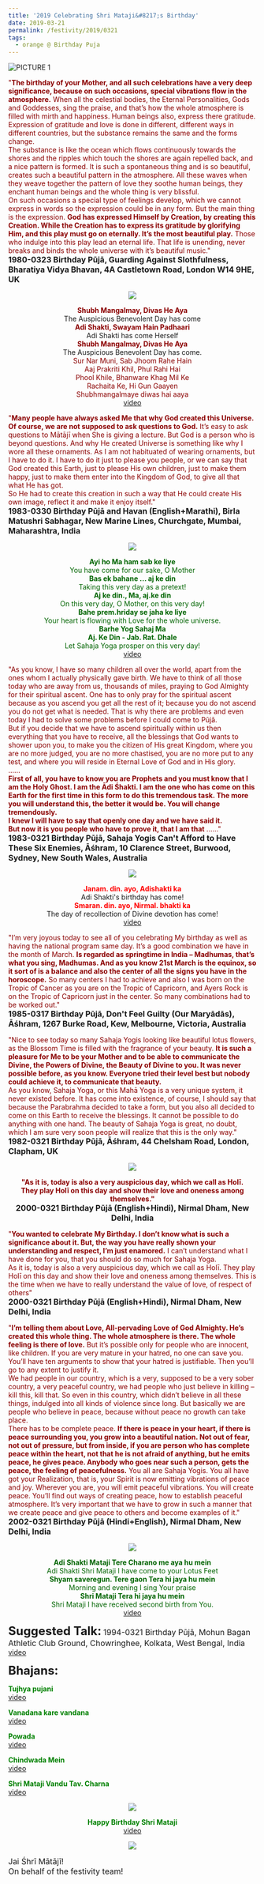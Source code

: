 ```yaml
---
title: '2019 Celebrating Shri Mataji&#8217;s Birthday'
date: 2019-03-21
permalink: /festivity/2019/0321
tags:
  - orange @ Birthday Puja
---
```


![PICTURE 1](/images/image1.png)

<p>
<font color="DarkRed">"<b>The birthday of your Mother, and all such celebrations have a very deep significance, because on such occasions, special vibrations flow in the atmosphere.</b> When all the celestial bodies, the Eternal Personalities, Gods and Goddesses, sing the praise, and that’s how the whole atmosphere is filled with mirth and happiness. Human beings also, express there gratitude. Expression of gratitude and love is done in different, different ways in different countries, but the substance remains the same and the forms change.<br>
The substance is like the ocean which flows continuously towards the shores and the ripples which touch the shores are again repelled back, and a nice pattern is formed. It is such a spontaneous thing and is so beautiful, creates such a beautiful pattern in the atmosphere. All these waves when they weave together the pattern of love they soothe human beings, they enchant human beings and the whole thing is very blissful.<br>
On such occasions a special type of feelings develop, which we cannot express in words so the expression could be in any form. But the main thing is the expression. <b>God has expressed Himself by Creation, by creating this Creation. While the Creation has to express its gratitude by glorifying Him, and this play must go on eternally. It’s the most beautiful play.</b> Those who indulge into this play lead an eternal life.
That life is unending, never breaks and binds the whole universe with it’s beautiful music."</font><br>
<font size="+0"><b>1980-0323 Birthday Pūjā, Guarding Against Slothfulness, Bharatiya Vidya Bhavan, 4A Castletown Road, London W14 9HE, UK</b></font>
</p>

<div style="text-align: center"><img src="/images/image136.png" /></div>

<p style="text-align:center;">
<font color="DarkRed"><b>Shubh Mangalmay, Divas He Aya</b></font><br>
The Auspicious Benevolent Day has come<br>
<font color="DarkRed"><b>Adi Shakti, Swayam Hain Padhaari</b></font><br>
Adi Shakti has come Herself<br>
<font color="DarkRed"><b>Shubh Mangalmay, Divas He Aya</b></font><br>
The Auspicious Benevolent Day has come.<br>
<font color="DarkRed">Sur Nar Muni, Sab Jhoom Rahe Hain<br>
Aaj Prakriti Khil, Phul Rahi Hai<br>
Phool Khile, Bhanware Khag Mil Ke<br>
Rachaita Ke, Hi Gun Gaayen<br>
Shubhmangalmaye diwas hai aaya</font><br>
<a href="https://seven-teams.github.io/Videos_Links.html">video</a>
</p>

<p>
<font color="DarkRed">"<b>Many people have always asked Me that why God created this Universe. Of course, we are not supposed to ask questions to God.</b> It’s easy to ask questions to Mātājī when She is giving a lecture. But God is a person who is beyond questions. And why He created Universe is something like why I wore all these ornaments. As I am not habituated of wearing ornaments, but I have to do it. I have to do it just to please you people, or we can say that God created this Earth, just to please His own children, just to make them happy, just to make them enter into the Kingdom of God, to give all that what He has got.<br>
So He had to create this creation in such a way that He could create His own image, reflect it and make it enjoy itself."</font><br>
<font size="+0"><b>1983-0330 Birthday Pūjā and Havan (English+Marathi), Birla Matushri Sabhagar, New Marine Lines, Churchgate, Mumbai, Maharashtra, India</b></font>
</p>

<div style="text-align: center"><img src="https://pub-1e517d8c73a64c9c82977d676b1fff72.r2.dev/image137.png" /></div>

<p style="text-align:center;">
<font color="DarkGreen"><b>Ayi ho Ma ham sab ke liye</b><br>
You have come for our sake, O Mother<br>
<b>Bas ek bahane ... aj ke din</b><br>
Taking this very day as a pretext!<br>
<b>Aj ke din., Ma, aj.ke din</b><br>
On this very day, O Mother, on this very day!<br>
<b>Bahe prem.hriday se jaha ke liye</b><br>
Your heart is flowing with Love for the whole universe.<br>
<b>Barhe Yog Sahaj Ma<br>
Aj. Ke Din - Jab. Rat. Dhale</b><br>
Let Sahaja Yoga prosper on this very day!</font><br>
<a href="https://www.youtube.com/watch?v=O3kudRDPf-E">video</a>
</p>

<p>
<font color="DarkRed">"As you know, I have so many children all over the world, apart from the ones whom I actually physically gave birth. We have to think of all those today who are away from us, thousands of miles, praying to God Almighty for their spiritual ascent. One has to only pray for the spiritual ascent because as you ascend you get all the rest of it; because you do not ascend you do not get what is needed. That is why there are problems and even today I had to solve some problems before I could come to Pūjā.<br>
But if you decide that we have to ascend spiritually within us then everything that you have to receive, all the blessings that God wants to shower upon you, to make you the citizen of His great Kingdom, where you are no more judged, you are no more chastised, you are no more put to any test, and where you will reside in Eternal Love of God and in His glory.<br>
......<br>
<b>First of all, you have to know you are Prophets and you must know that I am the Holy Ghost. I am the Ādi Śhakti. I am the one who has come on this Earth for the first time in this form to do this tremendous task. The more you will understand this, the better it would be. You will change tremendously.<br>
I knew I will have to say that openly one day and we have said it.<br>
But now it is you people who have to prove it, that I am that</b> ......"</font><br>
<font size="+0"><b>1983-0321 Birthday Pūjā, Sahaja Yogis Can't Afford to Have These Six Enemies, Āśhram, 10 Clarence Street, Burwood, Sydney, New South Wales, Australia</b></font>
</p>

<div style="text-align: center"><img src="/images/image138.png" /></div>

<p style="text-align:center;">
<font color="Red"><b>Janam. din. ayo, Adishakti ka</b></font><br>
Adi Shakti's birthday has come!<br>
<font color="Red"><b>Smaran. din. ayo, Nirmal. bhakti ka</b></font><br>
The day of recollection of Divine devotion has come!<br>
<a href="https://www.youtube.com/watch?v=4GAqyLEuQ24&feature=youtu.be">video</a>
</p>

<p>
<font color="DarkRed">"I’m very joyous today to see all of you celebrating My birthday as well as having the national program same day. It’s a good combination we have in the month of March. <b>Is regarded as springtime in India – Madhumas, that’s what you sing, Madhumas. And as you know 21st March is the equinox, so it sort of is a balance and also the center of all the signs you have in the horoscope.</b> So many centers I had to achieve and also I was born on the Tropic of Cancer as you are on the Tropic of Capricorn, and Ayers Rock is on the Tropic of Capricorn just in the center. So many combinations had to be worked out."</font><br>
<font size="+0"><b>1985-0317 Birthday Pūjā, Don't Feel Guilty (Our Maryādās), Āśhram, 1267 Burke Road, Kew, Melbourne, Victoria, Australia</b></font>
</p>

<p>
<font color="DarkRed">"Nice to see today so many Sahaja Yogis looking like beautiful lotus flowers, as the Blossom Time is filled with the fragrance of your beauty. <b>It is such a pleasure for Me to be your Mother and to be able to communicate the Divine, the Powers of Divine, the Beauty of Divine to you. It was never possible before, as you know. Everyone tried their level best but nobody could achieve it, to communicate that beauty.</b><br>
As you know, Sahaja Yoga, or this Mahā Yoga is a very unique system, it never existed before. It has come into existence, of course, I should say that because the Parabrahma decided to take a form, but you also all decided to come on this Earth to receive the blessings. It cannot be possible to do anything with one hand. The beauty of Sahaja Yoga is great, no doubt, which I am sure very soon people will realize that this is the only way."</font><br>
<font size="+0"><b>1982-0321 Birthday Pūjā, Āśhram, 44 Chelsham Road, London, Clapham, UK</b></font>
</p>

<div style="text-align: center"><img src="/images/image139.png" /></div>

<p style="text-align:center;">
<font color="DarkRed"><b>"As it is, today is also a very auspicious day, which we call as Holī.<br>
They play Holī on this day and show their love and oneness among themselves."</b></font><br>
<font size="+0"><b>2000-0321 Birthday Pūjā (English+Hindi), Nirmal Dham, New Delhi, India</b></font>
</p>

<p>
<font color="DarkRed">"<b>You wanted to celebrate My Birthday. I don’t know what is such a significance about it. But, the way you have really shown your understanding and respect, I’m just enamored.</b> I can’t understand what I have done for you, that you should do so much for Sahaja Yoga.<br>
As it is, today is also a very auspicious day, which we call as Holī. They play Holī on this day and show their love and oneness among themselves. This is the time when we have to really understand the value of love, of respect of others"</font><br>
<font size="+0"><b>2000-0321 Birthday Pūjā (English+Hindi), Nirmal Dham, New Delhi, India</b></font>
</p>

<p>
<font color="DarkRed">"<b>I’m telling them about Love, All-pervading Love of God Almighty. He’s created this whole thing. The whole atmosphere is there. The whole feeling is there of love.</b> But it’s possible only for people who are innocent, like children. If you are very mature in your hatred, no one can save you. You’ll have ten arguments to show that your hatred is justifiable. Then you’ll go to any extent to justify it.<br>
We had people in our country, which is a very, supposed to be a very sober country, a very peaceful country, we had people who just believe in killing – kill this, kill that. So even in this country, which didn’t believe in all these things, indulged into all kinds of violence since long. But basically we are people who believe in peace, because without peace no growth can take place.<br>
There has to be complete peace. <b>If there is peace in your heart, if there is peace surrounding you, you grow into a beautiful nation. Not out of fear, not out of pressure, but from inside, if you are person who has complete peace within the heart, not that he is not afraid of anything, but he emits peace, he gives peace. Anybody who goes near such a person, gets the peace, the feeling of peacefulness.</b>
You all are Sahaja Yogis. You all have got your Realization, that is, your Spirit is now emitting vibrations of peace and joy. Wherever you are, you will emit peaceful vibrations. You will create peace. You’ll find out ways of creating peace, how to establish peaceful atmosphere. It’s very important that we have to grow in such a manner that we create peace and give peace to others and become examples of it."</font><br>
<font size="+0"><b>2002-0321 Birthday Pūjā (Hindi+English), Nirmal Dham, New Delhi, India</b></font>
</p>

<div style="text-align: center"><img src="/images/image140.png" /></div>

<p style="text-align:center;">
<font color="DarkGreen"><b>Adi Shakti Mataji Tere Charano me aya hu mein</b><br>
Adi Shakti Shri Mataji I have come to your Lotus Feet<br>
<b>Shyam saveregun. Tere gaon Tera hi jaya hu mein</b><br>
Morning and evening I sing Your praise<br>
<b>Shri Mataji Tera hi jaya hu mein</b><br>
Shri Mataji I have received second birth from You.</font><br>
<a href="https://www.youtube.com/watch?v=L1wSDCxZKS0">video</a>
</p>

<font size="+2"><b>Suggested Talk:</b></font> 
<font size="+0">1994-0321 Birthday Pūjā, Mohun Bagan Athletic Club Ground, Chowringhee, Kolkata, West Bengal, India</font>
<a href="https://www.youtube.com/watch?time_continue=6&v=mGqHTuw--Do"> video</a><br>

<font size="+2"><b>Bhajans:</b></font>

<p>
<font color="green"><b>Tujhya pujani</b></font><br>
<a href="https://seven-teams.github.io/Videos_Links.html"> video</a><br>
</p>

<p>
<font color="green"><b>Vanadana kare vandana</b></font><br>
<a href="https://seven-teams.github.io/Videos_Links.html">video</a>
</p>

<p>
<font color="green"><b>Powada</b></font><br>
<a href="https://seven-teams.github.io/Videos_Links.html">video</a>
</p>
 
<p>
<font color="green"><b>Chindwada Mein</b></font><br>
<a href="https://www.youtube.com/watch?v=zYUo0DT9z3s">video</a> 
</p>
<p>
<font color="green"><b>Shri Mataji Vandu Tav. Charna</b></font><br>
<a href="https://www.youtube.com/watch?v=gO8ITyclHVE">video</a> 
</p>

<div style="text-align: center"><img src="/images/image141.png" /></div>

<p style="color:green; text-align:center;">
<b>Happy Birthday Shri Mataji</b><br>
<a href="https://www.youtube.com/watch?v=qHt7_SEvKco">video</a>
</p>

<div style="text-align: center"><img src="/images/image161.png" /></div>

<p>
<font size="+0">Jai Śhrī Mātājī!<br>
On behalf of the festivity team!</font>
</p>
